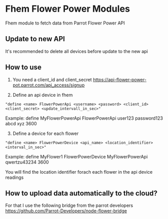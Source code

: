 # Fhem Flower Power Modules
Fhem module to fetch data from Parrot Flower Power API

## Update to new API
It's recommended to delete all devices before update to the new api 

## How to use

1) You need a client_id and client_secret
https://api-flower-power-pot.parrot.com/api_access/signup

2) Define an api device in fhem
```
"define <name> FlowerPowerApi <username> <password> <client_id> <client_secret> <update_intervall_in_sec>" 
```
Example:
define MyFlowerPowerApi FlowerPowerApi user123 password123 abcd xyz 3600

3) Define a device for each flower
```
"define <name> FlowerPowerDevice <api_name> <location_identifier> <interval_in_sec>"
```
Example:
define MyFlower1 FlowerPowerDevice MyFlowerPowerApi qwertzu43234 3600

You will find the location identifier forach each flower in the api device readings

## How to upload data automatically to the cloud?

For that I use the following bridge from the parrot developers
https://github.com/Parrot-Developers/node-flower-bridge
